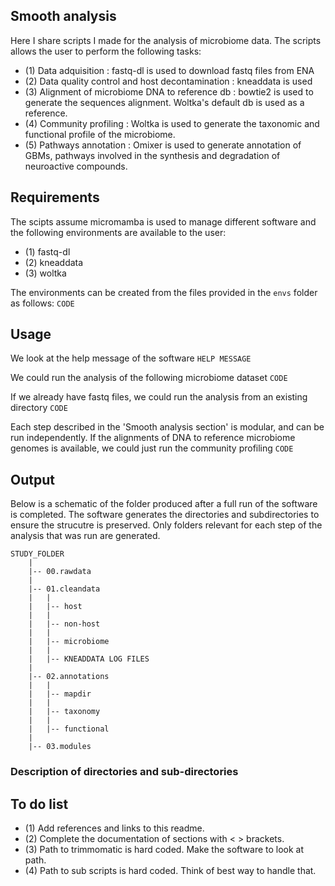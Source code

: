 ## Smooth analysis

Here I share scripts I made for the analysis of microbiome data. The scripts allows the user to perform the following tasks: 
* (1) Data adquisition : fastq-dl is used to download fastq files from ENA
* (2) Data quality control and host decontamination : kneaddata is used
* (3) Alignment of microbiome DNA to reference db : bowtie2 is used to generate the sequences alignment. Woltka's default db is used as a reference.
* (4) Community profiling : Woltka is used to generate the taxonomic and functional profile of the microbiome.
* (5) Pathways annotation : Omixer is used to generate annotation of GBMs, pathways involved in the synthesis and degradation of neuroactive compounds.

## Requirements

The scipts assume micromamba is used to manage different software and the following environments are available to the user:

* (1) fastq-dl
* (2) kneaddata
* (3) woltka

The environments can be created from the files provided in the `envs` folder as follows:
```CODE```

## Usage

We look at the help message of the software
```HELP MESSAGE```

We could run the analysis of the following microbiome dataset
```CODE```

If we already have fastq files, we could run the analysis from an existing directory
```CODE```

Each step described in the 'Smooth analysis section' is modular, and can be run independently. If the alignments of DNA to reference microbiome genomes is available, we could just run the community profiling
```CODE```

## Output

Below is a schematic of the folder produced after a full run of the software is completed. The software generates the directories and subdirectories to ensure the strucutre is preserved. Only folders relevant for each step of the analysis that was run are generated.

```
STUDY_FOLDER
	|
	|-- 00.rawdata
	|
	|-- 01.cleandata
	|	|
	|	|-- host
	|	|
	|	|-- non-host
	|	|
	|	|-- microbiome
	|	|
	|	|-- KNEADDATA LOG FILES
	|
	|-- 02.annotations
	|	|
	|	|-- mapdir
	|	|
	|	|-- taxonomy
	|	|
	|	|-- functional
	|
	|-- 03.modules
 ```

### Description of directories and sub-directories

## To do list

* (1) Add references and links to this readme.
* (2) Complete the documentation of sections with < > brackets.
* (3) Path to trimmomatic is hard coded. Make the software to look at path.
* (4) Path to sub scripts is hard coded. Think of best way to handle that. 
